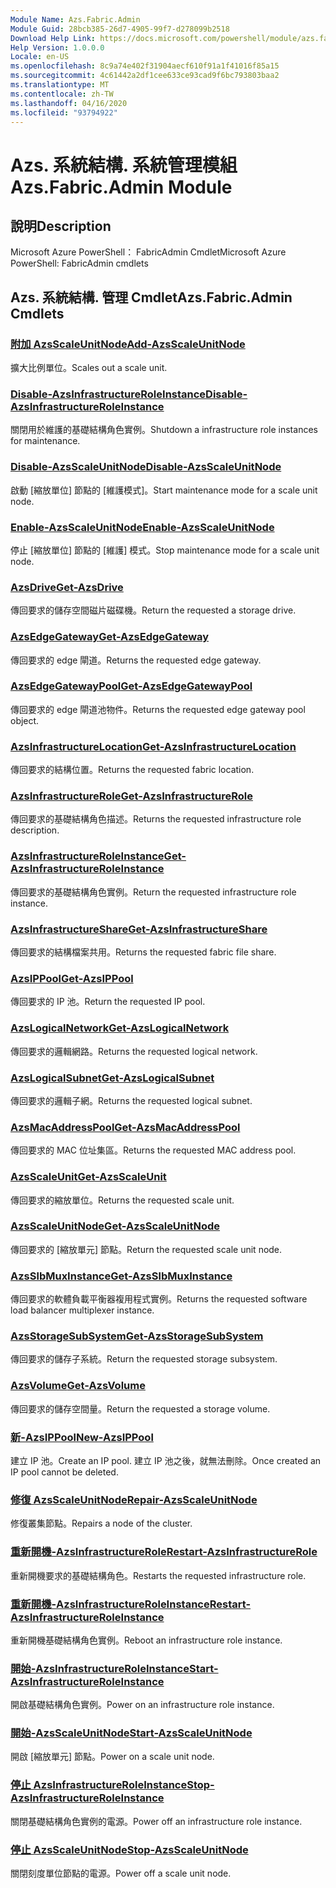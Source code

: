 ```yaml
---
Module Name: Azs.Fabric.Admin
Module Guid: 28bcb385-26d7-4905-99f7-d278099b2518
Download Help Link: https://docs.microsoft.com/powershell/module/azs.fabric.admin
Help Version: 1.0.0.0
Locale: en-US
ms.openlocfilehash: 8c9a74e402f31904aecf610f91a1f41016f85a15
ms.sourcegitcommit: 4c61442a2df1cee633ce93cad9f6bc793803baa2
ms.translationtype: MT
ms.contentlocale: zh-TW
ms.lasthandoff: 04/16/2020
ms.locfileid: "93794922"
---
```

# <span data-ttu-id="7ed20-101">Azs. 系統結構. 系統管理模組</span><span class="sxs-lookup"><span data-stu-id="7ed20-101">Azs.Fabric.Admin Module</span></span>
## <span data-ttu-id="7ed20-102">說明</span><span class="sxs-lookup"><span data-stu-id="7ed20-102">Description</span></span>
<span data-ttu-id="7ed20-103">Microsoft Azure PowerShell： FabricAdmin Cmdlet</span><span class="sxs-lookup"><span data-stu-id="7ed20-103">Microsoft Azure PowerShell: FabricAdmin cmdlets</span></span>

## <span data-ttu-id="7ed20-104">Azs. 系統結構. 管理 Cmdlet</span><span class="sxs-lookup"><span data-stu-id="7ed20-104">Azs.Fabric.Admin Cmdlets</span></span>
### [<span data-ttu-id="7ed20-105">附加 AzsScaleUnitNode</span><span class="sxs-lookup"><span data-stu-id="7ed20-105">Add-AzsScaleUnitNode</span></span>](Add-AzsScaleUnitNode.md)
<span data-ttu-id="7ed20-106">擴大比例單位。</span><span class="sxs-lookup"><span data-stu-id="7ed20-106">Scales out a scale unit.</span></span>

### [<span data-ttu-id="7ed20-107">Disable-AzsInfrastructureRoleInstance</span><span class="sxs-lookup"><span data-stu-id="7ed20-107">Disable-AzsInfrastructureRoleInstance</span></span>](Disable-AzsInfrastructureRoleInstance.md)
<span data-ttu-id="7ed20-108">關閉用於維護的基礎結構角色實例。</span><span class="sxs-lookup"><span data-stu-id="7ed20-108">Shutdown a infrastructure role instances for maintenance.</span></span>

### [<span data-ttu-id="7ed20-109">Disable-AzsScaleUnitNode</span><span class="sxs-lookup"><span data-stu-id="7ed20-109">Disable-AzsScaleUnitNode</span></span>](Disable-AzsScaleUnitNode.md)
<span data-ttu-id="7ed20-110">啟動 [縮放單位] 節點的 [維護模式]。</span><span class="sxs-lookup"><span data-stu-id="7ed20-110">Start maintenance mode for a scale unit node.</span></span>

### [<span data-ttu-id="7ed20-111">Enable-AzsScaleUnitNode</span><span class="sxs-lookup"><span data-stu-id="7ed20-111">Enable-AzsScaleUnitNode</span></span>](Enable-AzsScaleUnitNode.md)
<span data-ttu-id="7ed20-112">停止 [縮放單位] 節點的 [維護] 模式。</span><span class="sxs-lookup"><span data-stu-id="7ed20-112">Stop maintenance mode for a scale unit node.</span></span>

### [<span data-ttu-id="7ed20-113">AzsDrive</span><span class="sxs-lookup"><span data-stu-id="7ed20-113">Get-AzsDrive</span></span>](Get-AzsDrive.md)
<span data-ttu-id="7ed20-114">傳回要求的儲存空間磁片磁碟機。</span><span class="sxs-lookup"><span data-stu-id="7ed20-114">Return the requested a storage drive.</span></span>

### [<span data-ttu-id="7ed20-115">AzsEdgeGateway</span><span class="sxs-lookup"><span data-stu-id="7ed20-115">Get-AzsEdgeGateway</span></span>](Get-AzsEdgeGateway.md)
<span data-ttu-id="7ed20-116">傳回要求的 edge 閘道。</span><span class="sxs-lookup"><span data-stu-id="7ed20-116">Returns the requested edge gateway.</span></span>

### [<span data-ttu-id="7ed20-117">AzsEdgeGatewayPool</span><span class="sxs-lookup"><span data-stu-id="7ed20-117">Get-AzsEdgeGatewayPool</span></span>](Get-AzsEdgeGatewayPool.md)
<span data-ttu-id="7ed20-118">傳回要求的 edge 閘道池物件。</span><span class="sxs-lookup"><span data-stu-id="7ed20-118">Returns the requested edge gateway pool object.</span></span>

### [<span data-ttu-id="7ed20-119">AzsInfrastructureLocation</span><span class="sxs-lookup"><span data-stu-id="7ed20-119">Get-AzsInfrastructureLocation</span></span>](Get-AzsInfrastructureLocation.md)
<span data-ttu-id="7ed20-120">傳回要求的結構位置。</span><span class="sxs-lookup"><span data-stu-id="7ed20-120">Returns the requested fabric location.</span></span>

### [<span data-ttu-id="7ed20-121">AzsInfrastructureRole</span><span class="sxs-lookup"><span data-stu-id="7ed20-121">Get-AzsInfrastructureRole</span></span>](Get-AzsInfrastructureRole.md)
<span data-ttu-id="7ed20-122">傳回要求的基礎結構角色描述。</span><span class="sxs-lookup"><span data-stu-id="7ed20-122">Returns the requested infrastructure role description.</span></span>

### [<span data-ttu-id="7ed20-123">AzsInfrastructureRoleInstance</span><span class="sxs-lookup"><span data-stu-id="7ed20-123">Get-AzsInfrastructureRoleInstance</span></span>](Get-AzsInfrastructureRoleInstance.md)
<span data-ttu-id="7ed20-124">傳回要求的基礎結構角色實例。</span><span class="sxs-lookup"><span data-stu-id="7ed20-124">Return the requested infrastructure role instance.</span></span>

### [<span data-ttu-id="7ed20-125">AzsInfrastructureShare</span><span class="sxs-lookup"><span data-stu-id="7ed20-125">Get-AzsInfrastructureShare</span></span>](Get-AzsInfrastructureShare.md)
<span data-ttu-id="7ed20-126">傳回要求的結構檔案共用。</span><span class="sxs-lookup"><span data-stu-id="7ed20-126">Returns the requested fabric file share.</span></span>

### [<span data-ttu-id="7ed20-127">AzsIPPool</span><span class="sxs-lookup"><span data-stu-id="7ed20-127">Get-AzsIPPool</span></span>](Get-AzsIPPool.md)
<span data-ttu-id="7ed20-128">傳回要求的 IP 池。</span><span class="sxs-lookup"><span data-stu-id="7ed20-128">Return the requested IP pool.</span></span>

### [<span data-ttu-id="7ed20-129">AzsLogicalNetwork</span><span class="sxs-lookup"><span data-stu-id="7ed20-129">Get-AzsLogicalNetwork</span></span>](Get-AzsLogicalNetwork.md)
<span data-ttu-id="7ed20-130">傳回要求的邏輯網路。</span><span class="sxs-lookup"><span data-stu-id="7ed20-130">Returns the requested logical network.</span></span>

### [<span data-ttu-id="7ed20-131">AzsLogicalSubnet</span><span class="sxs-lookup"><span data-stu-id="7ed20-131">Get-AzsLogicalSubnet</span></span>](Get-AzsLogicalSubnet.md)
<span data-ttu-id="7ed20-132">傳回要求的邏輯子網。</span><span class="sxs-lookup"><span data-stu-id="7ed20-132">Returns the requested logical subnet.</span></span>

### [<span data-ttu-id="7ed20-133">AzsMacAddressPool</span><span class="sxs-lookup"><span data-stu-id="7ed20-133">Get-AzsMacAddressPool</span></span>](Get-AzsMacAddressPool.md)
<span data-ttu-id="7ed20-134">傳回要求的 MAC 位址集區。</span><span class="sxs-lookup"><span data-stu-id="7ed20-134">Returns the requested MAC address pool.</span></span>

### [<span data-ttu-id="7ed20-135">AzsScaleUnit</span><span class="sxs-lookup"><span data-stu-id="7ed20-135">Get-AzsScaleUnit</span></span>](Get-AzsScaleUnit.md)
<span data-ttu-id="7ed20-136">傳回要求的縮放單位。</span><span class="sxs-lookup"><span data-stu-id="7ed20-136">Returns the requested scale unit.</span></span>

### [<span data-ttu-id="7ed20-137">AzsScaleUnitNode</span><span class="sxs-lookup"><span data-stu-id="7ed20-137">Get-AzsScaleUnitNode</span></span>](Get-AzsScaleUnitNode.md)
<span data-ttu-id="7ed20-138">傳回要求的 [縮放單元] 節點。</span><span class="sxs-lookup"><span data-stu-id="7ed20-138">Return the requested scale unit node.</span></span>

### [<span data-ttu-id="7ed20-139">AzsSlbMuxInstance</span><span class="sxs-lookup"><span data-stu-id="7ed20-139">Get-AzsSlbMuxInstance</span></span>](Get-AzsSlbMuxInstance.md)
<span data-ttu-id="7ed20-140">傳回要求的軟體負載平衡器複用程式實例。</span><span class="sxs-lookup"><span data-stu-id="7ed20-140">Returns the requested software load balancer multiplexer instance.</span></span>

### [<span data-ttu-id="7ed20-141">AzsStorageSubSystem</span><span class="sxs-lookup"><span data-stu-id="7ed20-141">Get-AzsStorageSubSystem</span></span>](Get-AzsStorageSubSystem.md)
<span data-ttu-id="7ed20-142">傳回要求的儲存子系統。</span><span class="sxs-lookup"><span data-stu-id="7ed20-142">Return the requested storage subsystem.</span></span>

### [<span data-ttu-id="7ed20-143">AzsVolume</span><span class="sxs-lookup"><span data-stu-id="7ed20-143">Get-AzsVolume</span></span>](Get-AzsVolume.md)
<span data-ttu-id="7ed20-144">傳回要求的儲存空間量。</span><span class="sxs-lookup"><span data-stu-id="7ed20-144">Return the requested a storage volume.</span></span>

### [<span data-ttu-id="7ed20-145">新-AzsIPPool</span><span class="sxs-lookup"><span data-stu-id="7ed20-145">New-AzsIPPool</span></span>](New-AzsIPPool.md)
<span data-ttu-id="7ed20-146">建立 IP 池。</span><span class="sxs-lookup"><span data-stu-id="7ed20-146">Create an IP pool.</span></span>
<span data-ttu-id="7ed20-147">建立 IP 池之後，就無法刪除。</span><span class="sxs-lookup"><span data-stu-id="7ed20-147">Once created an IP pool cannot be deleted.</span></span>

### [<span data-ttu-id="7ed20-148">修復 AzsScaleUnitNode</span><span class="sxs-lookup"><span data-stu-id="7ed20-148">Repair-AzsScaleUnitNode</span></span>](Repair-AzsScaleUnitNode.md)
<span data-ttu-id="7ed20-149">修復叢集節點。</span><span class="sxs-lookup"><span data-stu-id="7ed20-149">Repairs a node of the cluster.</span></span>

### [<span data-ttu-id="7ed20-150">重新開機-AzsInfrastructureRole</span><span class="sxs-lookup"><span data-stu-id="7ed20-150">Restart-AzsInfrastructureRole</span></span>](Restart-AzsInfrastructureRole.md)
<span data-ttu-id="7ed20-151">重新開機要求的基礎結構角色。</span><span class="sxs-lookup"><span data-stu-id="7ed20-151">Restarts the requested infrastructure role.</span></span>

### [<span data-ttu-id="7ed20-152">重新開機-AzsInfrastructureRoleInstance</span><span class="sxs-lookup"><span data-stu-id="7ed20-152">Restart-AzsInfrastructureRoleInstance</span></span>](Restart-AzsInfrastructureRoleInstance.md)
<span data-ttu-id="7ed20-153">重新開機基礎結構角色實例。</span><span class="sxs-lookup"><span data-stu-id="7ed20-153">Reboot an infrastructure role instance.</span></span>

### [<span data-ttu-id="7ed20-154">開始-AzsInfrastructureRoleInstance</span><span class="sxs-lookup"><span data-stu-id="7ed20-154">Start-AzsInfrastructureRoleInstance</span></span>](Start-AzsInfrastructureRoleInstance.md)
<span data-ttu-id="7ed20-155">開啟基礎結構角色實例。</span><span class="sxs-lookup"><span data-stu-id="7ed20-155">Power on an infrastructure role instance.</span></span>

### [<span data-ttu-id="7ed20-156">開始-AzsScaleUnitNode</span><span class="sxs-lookup"><span data-stu-id="7ed20-156">Start-AzsScaleUnitNode</span></span>](Start-AzsScaleUnitNode.md)
<span data-ttu-id="7ed20-157">開啟 [縮放單元] 節點。</span><span class="sxs-lookup"><span data-stu-id="7ed20-157">Power on a scale unit node.</span></span>

### [<span data-ttu-id="7ed20-158">停止 AzsInfrastructureRoleInstance</span><span class="sxs-lookup"><span data-stu-id="7ed20-158">Stop-AzsInfrastructureRoleInstance</span></span>](Stop-AzsInfrastructureRoleInstance.md)
<span data-ttu-id="7ed20-159">關閉基礎結構角色實例的電源。</span><span class="sxs-lookup"><span data-stu-id="7ed20-159">Power off an infrastructure role instance.</span></span>

### [<span data-ttu-id="7ed20-160">停止 AzsScaleUnitNode</span><span class="sxs-lookup"><span data-stu-id="7ed20-160">Stop-AzsScaleUnitNode</span></span>](Stop-AzsScaleUnitNode.md)
<span data-ttu-id="7ed20-161">關閉刻度單位節點的電源。</span><span class="sxs-lookup"><span data-stu-id="7ed20-161">Power off a scale unit node.</span></span>

